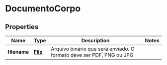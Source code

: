 

# DocumentoCorpo

## Properties

Name | Type | Description | Notes
------------ | ------------- | ------------- | -------------
**filename** | [**File**](File.md) | Arquivo binário que será enviado. O formato deve ser PDF, PNG ou JPG | 




